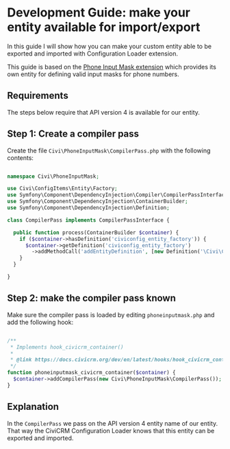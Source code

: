 # Development Guide: make your entity available for import/export

In this guide I will show how you can make your custom entity able to be exported and imported with Configuration Loader extension.

This guide is based on the [Phone Input Mask extension](https://lab.civicrm.org/extensions/phoneinputmask) which provides
its own entity for defining valid input masks for phone numbers.

## Requirements

The steps below require that API version 4 is available for our entity.

## Step 1: Create a compiler pass

Create the file `Civi\PhoneInputMask\CompilerPass.php` with the following contents:

```php

namespace Civi\PhoneInputMask;

use Civi\ConfigItems\Entity\Factory;
use Symfony\Component\DependencyInjection\Compiler\CompilerPassInterface;
use Symfony\Component\DependencyInjection\ContainerBuilder;
use Symfony\Component\DependencyInjection\Definition;

class CompilerPass implements CompilerPassInterface {

  public function process(ContainerBuilder $container) {
    if ($container->hasDefinition('civiconfig_entity_factory')) {
      $container->getDefinition('civiconfig_entity_factory')
        ->addMethodCall('addEntityDefinition', [new Definition('\Civi\ConfigItems\Entity\SimpleEntity\Definition', ['PhoneInputMask']), Factory::EARLY_PRIORITY]);
    }
  }

}

```

## Step 2: make the compiler pass known

Make sure the compiler pass is loaded by editing `phoneinputmask.php` and add the following hook:

```php

/**
 * Implements hook_civicrm_container()
 *
 * @link https://docs.civicrm.org/dev/en/latest/hooks/hook_civicrm_container/
 */
function phoneinputmask_civicrm_container($container) {
  $container->addCompilerPass(new Civi\PhoneInputMask\CompilerPass());
}

```
## Explanation

In the `CompilerPass` we pass on the API version 4 entity name of our entity. That way the CiviCRM Configuration Loader
knows that this entity can be exported and imported.
